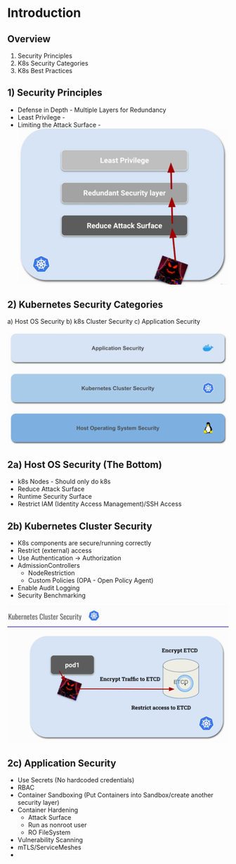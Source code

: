 # Introduction

## Overview
1) Security Principles
2) K8s Security Categories
3) K8s Best Practices

## 1) Security Principles

- Defense in Depth - Multiple Layers for Redundancy
- Least Privilege - 
- Limiting the Attack Surface - 
![1.1-DiD.png](assets/1.1-DiD.png)


## 2) Kubernetes Security Categories 
a) Host OS Security
b) k8s Cluster Security
c) Application Security

![1.2-k8s-security-categories.png](assets/1.2-k8s-security-categories.png)

## 2a) Host OS Security (The Bottom)

- k8s Nodes - Should only do k8s
- Reduce Attack Surface
- Runtime Security Surface
- Restrict IAM (Identity Access Management)/SSH Access

## 2b) Kubernetes Cluster Security
- K8s components are secure/running correctly
- Restrict (external) access
- Use Authentication -> Authorization
- AdmissionControllers 
  - NodeRestriction
  - Custom Policies (OPA - Open Policy Agent)
- Enable Audit Logging
- Security Benchmarking

![1.3-k8s-cluster-security-etcd.png](assets/1.3-k8s-cluster-security-etcd.png)

## 2c) Application Security
- Use Secrets (No hardcoded credentials)
- RBAC
- Container Sandboxing (Put Containers into Sandbox/create another security layer)
- Container Hardening
  - Attack Surface
  - Run as nonroot user
  - RO FileSystem
- Vulnerability Scanning
- mTLS/ServiceMeshes
- 


